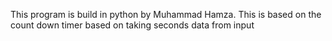 This program is build in python by Muhammad Hamza. This is based on the count down timer based on taking seconds data from input
